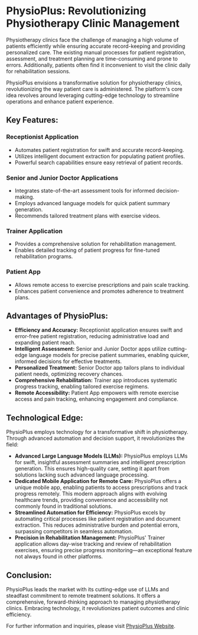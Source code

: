 # PhysioPlus: Revolutionizing Physiotherapy Clinic Management

Physiotherapy clinics face the challenge of managing a high volume of patients efficiently while ensuring accurate record-keeping and providing personalized care. The existing manual processes for patient registration, assessment, and treatment planning are time-consuming and prone to errors. Additionally, patients often find it inconvenient to visit the clinic daily for rehabilitation sessions.

PhysioPlus envisions a transformative solution for physiotherapy clinics, revolutionizing the way patient care is administered. The platform's core idea revolves around leveraging cutting-edge technology to streamline operations and enhance patient experience.

## Key Features:

### Receptionist Application
- Automates patient registration for swift and accurate record-keeping.
- Utilizes intelligent document extraction for populating patient profiles.
- Powerful search capabilities ensure easy retrieval of patient records.

### Senior and Junior Doctor Applications
- Integrates state-of-the-art assessment tools for informed decision-making.
- Employs advanced language models for quick patient summary generation.
- Recommends tailored treatment plans with exercise videos.

### Trainer Application
- Provides a comprehensive solution for rehabilitation management.
- Enables detailed tracking of patient progress for fine-tuned rehabilitation programs.

### Patient App
- Allows remote access to exercise prescriptions and pain scale tracking.
- Enhances patient convenience and promotes adherence to treatment plans.

## Advantages of PhysioPlus:

- **Efficiency and Accuracy:** Receptionist application ensures swift and error-free patient registration, reducing administrative load and expanding patient reach.
- **Intelligent Assessment:** Senior and Junior Doctor apps utilize cutting-edge language models for precise patient summaries, enabling quicker, informed decisions for effective treatments.
- **Personalized Treatment:** Senior Doctor app tailors plans to individual patient needs, optimizing recovery chances.
- **Comprehensive Rehabilitation:** Trainer app introduces systematic progress tracking, enabling tailored exercise regimens.
- **Remote Accessibility:** Patient App empowers with remote exercise access and pain tracking, enhancing engagement and compliance.

## Technological Edge:

PhysioPlus employs technology for a transformative shift in physiotherapy. Through advanced automation and decision support, it revolutionizes the field:

- **Advanced Large Language Models (LLMs):** PhysioPlus employs LLMs for swift, insightful assessment summaries and intelligent prescription generation. This ensures high-quality care, setting it apart from solutions lacking such advanced language processing.
- **Dedicated Mobile Application for Remote Care:** PhysioPlus offers a unique mobile app, enabling patients to access prescriptions and track progress remotely. This modern approach aligns with evolving healthcare trends, providing convenience and accessibility not commonly found in traditional solutions.
- **Streamlined Automation for Efficiency:** PhysioPlus excels by automating critical processes like patient registration and document extraction. This reduces administrative burden and potential errors, surpassing competitors in seamless automation.
- **Precision in Rehabilitation Management:** PhysioPlus' Trainer application allows day-wise tracking and review of rehabilitation exercises, ensuring precise progress monitoring—an exceptional feature not always found in other platforms.

## Conclusion:

PhysioPlus leads the market with its cutting-edge use of LLMs and steadfast commitment to remote treatment solutions. It offers a comprehensive, forward-thinking approach to managing physiotherapy clinics. Embracing technology, it revolutionizes patient outcomes and clinic efficiency.

For further information and inquiries, please visit [PhysioPlus Website](https://physio-plus.netlify.app/).
